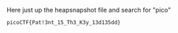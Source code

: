 Here just up the heapsnapshot file and search for "pico"

```
picoCTF{Pat!3nt_15_Th3_K3y_13d135dd}
```
